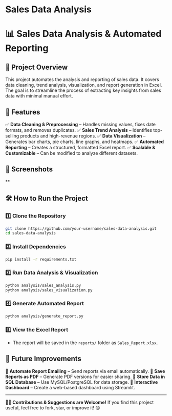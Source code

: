 # Sales Data Analysis
# 📊 Sales Data Analysis & Automated Reporting

## 📌 Project Overview
This project automates the analysis and reporting of sales data. It covers data cleaning, trend analysis, visualization, and report generation in Excel. The goal is to streamline the process of extracting key insights from sales data with minimal manual effort.

## 🚀 Features
✅ **Data Cleaning & Preprocessing** – Handles missing values, fixes date formats, and removes duplicates.
✅ **Sales Trend Analysis** – Identifies top-selling products and high-revenue regions.
✅ **Data Visualization** – Generates bar charts, pie charts, line graphs, and heatmaps.
✅ **Automated Reporting** – Creates a structured, formatted Excel report.
✅ **Scalable & Customizable** – Can be modified to analyze different datasets.

## 📸 Screenshots
**

## 🛠 How to Run the Project
### 1️⃣ Clone the Repository
```bash
git clone https://github.com/your-username/sales-data-analysis.git
cd sales-data-analysis
```

### 2️⃣ Install Dependencies
```bash
pip install -r requirements.txt
```

### 3️⃣ Run Data Analysis & Visualization
```bash
python analysis/sales_analysis.py
python analysis/sales_visualization.py
```

### 4️⃣ Generate Automated Report
```bash
python analysis/generate_report.py
```

### 5️⃣ View the Excel Report
- The report will be saved in the `reports/` folder as `Sales_Report.xlsx`.

## 🔮 Future Improvements
🔹 **Automate Report Emailing** – Send reports via email automatically.
🔹 **Save Reports as PDF** – Generate PDF versions for easier sharing.
🔹 **Store Data in SQL Database** – Use MySQL/PostgreSQL for data storage.
🔹 **Interactive Dashboard** – Create a web-based dashboard using Streamlit.

---
👨‍💻 **Contributions & Suggestions are Welcome!** If you find this project useful, feel free to fork, star, or improve it! 😊

